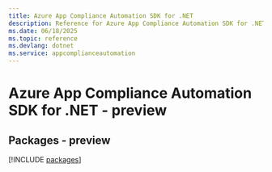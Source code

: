 ```yaml
---
title: Azure App Compliance Automation SDK for .NET
description: Reference for Azure App Compliance Automation SDK for .NET
ms.date: 06/18/2025
ms.topic: reference
ms.devlang: dotnet
ms.service: appcomplianceautomation
---
```

# Azure App Compliance Automation SDK for .NET - preview
## Packages - preview
[!INCLUDE [packages](app-compliance-automation-index.md)]